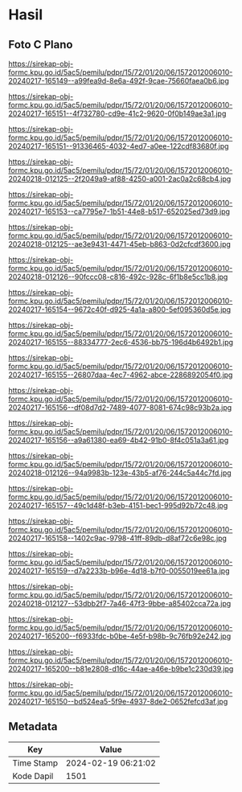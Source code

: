# Hasil

## Foto C Plano

https://sirekap-obj-formc.kpu.go.id/5ac5/pemilu/pdpr/15/72/01/20/06/1572012006010-20240217-165149--a99fea9d-8e6a-492f-9cae-75660faea0b6.jpg

https://sirekap-obj-formc.kpu.go.id/5ac5/pemilu/pdpr/15/72/01/20/06/1572012006010-20240217-165151--4f732780-cd9e-41c2-9620-0f0b149ae3a1.jpg

https://sirekap-obj-formc.kpu.go.id/5ac5/pemilu/pdpr/15/72/01/20/06/1572012006010-20240217-165151--91336465-4032-4ed7-a0ee-122cdf83680f.jpg

https://sirekap-obj-formc.kpu.go.id/5ac5/pemilu/pdpr/15/72/01/20/06/1572012006010-20240218-012125--2f2049a9-af88-4250-a001-2ac0a2c68cb4.jpg

https://sirekap-obj-formc.kpu.go.id/5ac5/pemilu/pdpr/15/72/01/20/06/1572012006010-20240217-165153--ca7795e7-1b51-44e8-b517-652025ed73d9.jpg

https://sirekap-obj-formc.kpu.go.id/5ac5/pemilu/pdpr/15/72/01/20/06/1572012006010-20240218-012125--ae3e9431-4471-45eb-b863-0d2cfcdf3600.jpg

https://sirekap-obj-formc.kpu.go.id/5ac5/pemilu/pdpr/15/72/01/20/06/1572012006010-20240218-012126--90fccc08-c816-492c-928c-6f1b8e5cc1b8.jpg

https://sirekap-obj-formc.kpu.go.id/5ac5/pemilu/pdpr/15/72/01/20/06/1572012006010-20240217-165154--9672c40f-d925-4a1a-a800-5ef095360d5e.jpg

https://sirekap-obj-formc.kpu.go.id/5ac5/pemilu/pdpr/15/72/01/20/06/1572012006010-20240217-165155--88334777-2ec6-4536-bb75-196d4b6492b1.jpg

https://sirekap-obj-formc.kpu.go.id/5ac5/pemilu/pdpr/15/72/01/20/06/1572012006010-20240217-165155--26807daa-4ec7-4962-abce-2286892054f0.jpg

https://sirekap-obj-formc.kpu.go.id/5ac5/pemilu/pdpr/15/72/01/20/06/1572012006010-20240217-165156--df08d7d2-7489-4077-8081-674c98c93b2a.jpg

https://sirekap-obj-formc.kpu.go.id/5ac5/pemilu/pdpr/15/72/01/20/06/1572012006010-20240217-165156--a9a61380-ea69-4b42-91b0-8f4c051a3a61.jpg

https://sirekap-obj-formc.kpu.go.id/5ac5/pemilu/pdpr/15/72/01/20/06/1572012006010-20240218-012126--94a9983b-123e-43b5-af76-244c5a44c7fd.jpg

https://sirekap-obj-formc.kpu.go.id/5ac5/pemilu/pdpr/15/72/01/20/06/1572012006010-20240217-165157--49c1d48f-b3eb-4151-bec1-995d92b72c48.jpg

https://sirekap-obj-formc.kpu.go.id/5ac5/pemilu/pdpr/15/72/01/20/06/1572012006010-20240217-165158--1402c9ac-9798-41ff-89db-d8af72c6e98c.jpg

https://sirekap-obj-formc.kpu.go.id/5ac5/pemilu/pdpr/15/72/01/20/06/1572012006010-20240217-165159--d7a2233b-b96e-4d18-b7f0-0055019ee61a.jpg

https://sirekap-obj-formc.kpu.go.id/5ac5/pemilu/pdpr/15/72/01/20/06/1572012006010-20240218-012127--53dbb2f7-7a46-47f3-9bbe-a85402cca72a.jpg

https://sirekap-obj-formc.kpu.go.id/5ac5/pemilu/pdpr/15/72/01/20/06/1572012006010-20240217-165200--f6933fdc-b0be-4e5f-b98b-9c76fb92e242.jpg

https://sirekap-obj-formc.kpu.go.id/5ac5/pemilu/pdpr/15/72/01/20/06/1572012006010-20240217-165200--b81e2808-d16c-44ae-a46e-b9be1c230d39.jpg

https://sirekap-obj-formc.kpu.go.id/5ac5/pemilu/pdpr/15/72/01/20/06/1572012006010-20240217-165150--bd524ea5-5f9e-4937-8de2-0652fefcd3af.jpg


## Metadata

| Key        | Value               |
| ---------- | ------------------- |
| Time Stamp | 2024-02-19 06:21:02 |
| Kode Dapil | 1501                |



